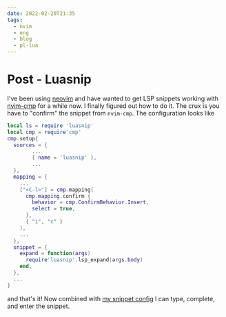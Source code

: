 ```yaml
---
date: 2022-02-20T21:35
tags:
  - nvim
  - eng
  - blog
  - pl-lua
---
```


# Post - Luasnip
I've been using [neovim](https://github.com/neovim/neovim) and have wanted to
get LSP snippets working with [nvim-cmp](https://github.com/hrsh7th/nvim-cmp)
for a while now. I finally figured out how to do it. The crux is you have to
"confirm" the snippet from `nvim-cmp`. The configuration looks like

```lua
local ls = require 'luasnip'
local cmp = require'cmp'
cmp.setup{
  sources = {
        ...
        { name = 'luasnip' },
        ...
  },
  mapping = {
    ...
    ["<C-l>"] = cmp.mapping(
      cmp.mapping.confirm {
        behavior = cmp.ConfirmBehavior.Insert,
        select = true,
      },
      { "i", "c" }
    ),
    ...
  },
  snippet = {
    expand = function(args)
      require'luasnip'.lsp_expand(args.body)
    end,
  },
  ...
}
```
and that's it! Now combined with [my snippet config](https://raw.githubusercontent.com/DevonMorris/dotfiles/7e12d5edb5312f23c27345e50e7f7627a6553aa3/.config/nvim/after/plugin/snippets.lua)
I can type, complete, and enter the snippet.

